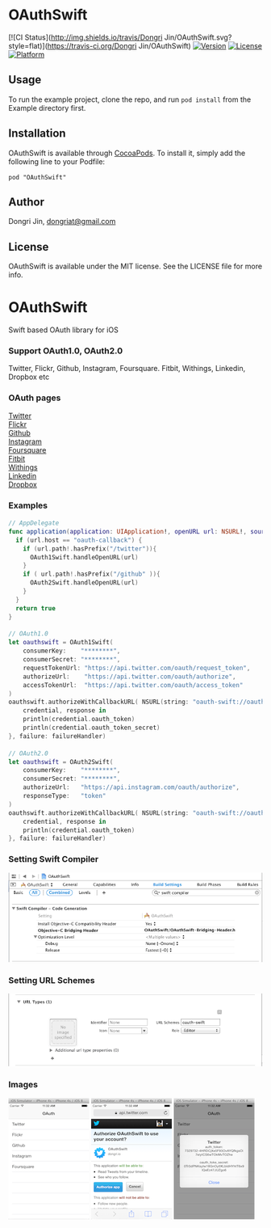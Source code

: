 # OAuthSwift

[![CI Status](http://img.shields.io/travis/Dongri Jin/OAuthSwift.svg?style=flat)](https://travis-ci.org/Dongri Jin/OAuthSwift)
[![Version](https://img.shields.io/cocoapods/v/OAuthSwift.svg?style=flat)](http://cocoadocs.org/docsets/OAuthSwift)
[![License](https://img.shields.io/cocoapods/l/OAuthSwift.svg?style=flat)](http://cocoadocs.org/docsets/OAuthSwift)
[![Platform](https://img.shields.io/cocoapods/p/OAuthSwift.svg?style=flat)](http://cocoadocs.org/docsets/OAuthSwift)

## Usage

To run the example project, clone the repo, and run `pod install` from the Example directory first.


## Installation

OAuthSwift is available through [CocoaPods](http://cocoapods.org). To install
it, simply add the following line to your Podfile:

```
pod "OAuthSwift"
```

## Author

Dongri Jin, dongriat@gmail.com

## License

OAuthSwift is available under the MIT license. See the LICENSE file for more info.


OAuthSwift
==========

Swift based OAuth library for iOS

### Support OAuth1.0, OAuth2.0

Twitter, Flickr, Github, Instagram, Foursquare. Fitbit, Withings, Linkedin, Dropbox etc

### OAuth pages

[Twitter](https://dev.twitter.com/docs/auth/oauth)  
[Flickr](https://www.flickr.com/services/api/auth.oauth.html)  
[Github](https://developer.github.com/v3/oauth)  
[Instagram](http://instagram.com/developer/authentication)  
[Foursquare](https://developer.foursquare.com/overview/auth)  
[Fitbit](https://wiki.fitbit.com/display/API/OAuth+Authentication+in+the+Fitbit+API)  
[Withings](http://oauth.withings.com/api)  
[Linkedin](https://developer.linkedin.com/documents/authentication)  
[Dropbox](https://www.dropbox.com/developers/core/docs)  

### Examples

```swift
// AppDelegate
func application(application: UIApplication!, openURL url: NSURL!, sourceApplication: String!, annotation: AnyObject!) -> Bool {
  if (url.host == "oauth-callback") {
    if (url.path!.hasPrefix("/twitter")){
      OAuth1Swift.handleOpenURL(url)
    }
    if ( url.path!.hasPrefix("/github" )){
      OAuth2Swift.handleOpenURL(url)
    }
  }
  return true
}

// OAuth1.0
let oauthswift = OAuth1Swift(
    consumerKey:    "********",
    consumerSecret: "********",
    requestTokenUrl: "https://api.twitter.com/oauth/request_token",
    authorizeUrl:    "https://api.twitter.com/oauth/authorize",
    accessTokenUrl:  "https://api.twitter.com/oauth/access_token"
)
oauthswift.authorizeWithCallbackURL( NSURL(string: "oauth-swift://oauth-callback/twitter"), success: {
    credential, response in
    println(credential.oauth_token)
    println(credential.oauth_token_secret)
}, failure: failureHandler)

// OAuth2.0
let oauthswift = OAuth2Swift(
    consumerKey:    "********",
    consumerSecret: "********",
    authorizeUrl:   "https://api.instagram.com/oauth/authorize",
    responseType:   "token"
)
oauthswift.authorizeWithCallbackURL( NSURL(string: "oauth-swift://oauth-callback/instagram"), scope: "likes+comments", state:"INSTAGRAM", success: {
    credential, response in
    println(credential.oauth_token)
}, failure: failureHandler)

```

### Setting Swift Compiler

![Image](Example/OAuthSwiftDemo/Images/SwiftCompiler.png "Image")

### Setting URL Schemes

![Image](Example/OAuthSwiftDemo/Images/URLSchemes.png "Image")

### Images

![Image](Example/OAuthSwiftDemo/Images/Services.png "Image")
![Image](Example/OAuthSwiftDemo/Images/TwitterOAuth.png "Image")
![Image](Example/OAuthSwiftDemo/Images/TwitterOAuthTokens.png "Image")
